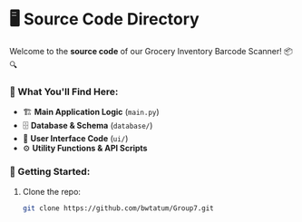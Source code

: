 # 🖥️ Source Code Directory

Welcome to the **source code** of our Grocery Inventory Barcode Scanner! 📦🔍

### 📌 What You'll Find Here:
- 🏗️ **Main Application Logic** (`main.py`)
- 🗄️ **Database & Schema** (`database/`)
- 🎨 **User Interface Code** (`ui/`)
- ⚙️ **Utility Functions & API Scripts**

### 🚀 Getting Started:
1. Clone the repo:  
   ```sh
   git clone https://github.com/bwtatum/Group7.git
